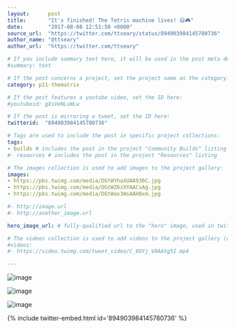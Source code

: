 ```yaml
---
layout:      post
title:       "It's finished! The Tetris machine lives! 😃🎮"
date:        "2017-08-08 12:51:50 +0000"
source_url:  "https://twitter.com/ttseary/status/894903984145780736"
author_name: "@ttseary"
author_url:  "https://twitter.com/ttseary"

# If you include summary text here, it will be used in the post meta description instead of an excerpt from the post body
#summary: text

# If the post concerns a project, set the project name as the category:
category: p11-thematrix

# If the post features a youtube video, set the ID here:
#youtubeid: gXsVeNLuWLw

# If the post is mirroring a tweet, set the ID here:
twitterid:  "894903984145780736"

# Tags are used to include the post in specific project collections:
tags:
- builds # includes the post in the project "Community Builds" listing
#- resources # includes the post in the project "Resources" listing

# The images collection is used to add images to the project gallery:
images:
- https://pbs.twimg.com/media/DGtWYhaXUAA936C.jpg
- https://pbs.twimg.com/media/DGtWZ6zXYAACsAg.jpg
- https://pbs.twimg.com/media/DGtWax3WsAAH8xm.jpg

#- http://image.url
#- http://another_image.url

hero_image_url: # fully-qualified url to the "hero" image, used in twitter cards for example

# The videos collection is used to add videos to the project gallery (currently only mp4):
#videos:
#- https://video.twimg.com/tweet_video/C_8OYj_V0AAtg5I.mp4

---
```


![image](https://pbs.twimg.com/media/DGtWYhaXUAA936C.jpg)

![image](https://pbs.twimg.com/media/DGtWZ6zXYAACsAg.jpg)

![image](https://pbs.twimg.com/media/DGtWax3WsAAH8xm.jpg)

{% include twitter-embed.html id='894903984145780736' %}


